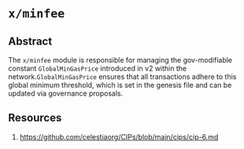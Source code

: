 # `x/minfee`

## Abstract

The `x/minfee` module is responsible for managing the gov-modifiable constant `GlobalMinGasPrice` introduced in v2 within the network.`GlobalMinGasPrice` ensures that all transactions adhere to this global minimum threshold, which is set in the genesis file and can be updated via governance proposals.


## Resources

1. <https://github.com/celestiaorg/CIPs/blob/main/cips/cip-6.md>
